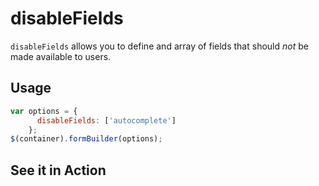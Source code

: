 # disableFields
`disableFields` allows you to define and array of fields that should *not* be made available to users.

## Usage
```javascript
var options = {
      disableFields: ['autocomplete']
    };
$(container).formBuilder(options);
```
## See it in Action
<p data-height="525" data-theme-id="22927" data-slug-hash="NNdbVx" data-default-tab="result" data-user="kevinchappell" class="codepen"></p>
